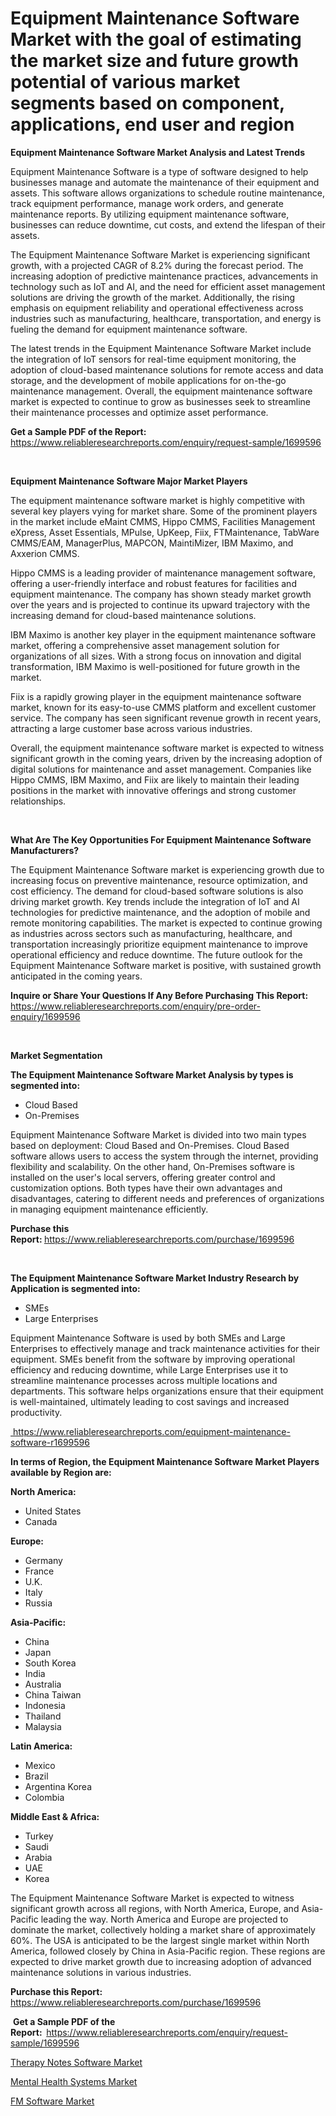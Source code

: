<p><h1>Equipment Maintenance Software Market with the goal of estimating the market size and future growth potential of various market segments based on component, applications, end user and region</h1></p><p><strong>Equipment Maintenance Software Market Analysis and Latest Trends</strong></p>
<p><p>Equipment Maintenance Software is a type of software designed to help businesses manage and automate the maintenance of their equipment and assets. This software allows organizations to schedule routine maintenance, track equipment performance, manage work orders, and generate maintenance reports. By utilizing equipment maintenance software, businesses can reduce downtime, cut costs, and extend the lifespan of their assets.</p><p>The Equipment Maintenance Software Market is experiencing significant growth, with a projected CAGR of 8.2% during the forecast period. The increasing adoption of predictive maintenance practices, advancements in technology such as IoT and AI, and the need for efficient asset management solutions are driving the growth of the market. Additionally, the rising emphasis on equipment reliability and operational effectiveness across industries such as manufacturing, healthcare, transportation, and energy is fueling the demand for equipment maintenance software.</p><p>The latest trends in the Equipment Maintenance Software Market include the integration of IoT sensors for real-time equipment monitoring, the adoption of cloud-based maintenance solutions for remote access and data storage, and the development of mobile applications for on-the-go maintenance management. Overall, the equipment maintenance software market is expected to continue to grow as businesses seek to streamline their maintenance processes and optimize asset performance.</p></p>
<p><strong>Get a Sample PDF of the Report:&nbsp;</strong> <a href="https://www.reliableresearchreports.com/enquiry/request-sample/1699596">https://www.reliableresearchreports.com/enquiry/request-sample/1699596</a></p>
<p>&nbsp;</p>
<p><strong>Equipment Maintenance Software Major Market Players</strong></p>
<p><p>The equipment maintenance software market is highly competitive with several key players vying for market share. Some of the prominent players in the market include eMaint CMMS, Hippo CMMS, Facilities Management eXpress, Asset Essentials, MPulse, UpKeep, Fiix, FTMaintenance, TabWare CMMS/EAM, ManagerPlus, MAPCON, MaintiMizer, IBM Maximo, and Axxerion CMMS.</p><p>Hippo CMMS is a leading provider of maintenance management software, offering a user-friendly interface and robust features for facilities and equipment maintenance. The company has shown steady market growth over the years and is projected to continue its upward trajectory with the increasing demand for cloud-based maintenance solutions.</p><p>IBM Maximo is another key player in the equipment maintenance software market, offering a comprehensive asset management solution for organizations of all sizes. With a strong focus on innovation and digital transformation, IBM Maximo is well-positioned for future growth in the market.</p><p>Fiix is a rapidly growing player in the equipment maintenance software market, known for its easy-to-use CMMS platform and excellent customer service. The company has seen significant revenue growth in recent years, attracting a large customer base across various industries.</p><p>Overall, the equipment maintenance software market is expected to witness significant growth in the coming years, driven by the increasing adoption of digital solutions for maintenance and asset management. Companies like Hippo CMMS, IBM Maximo, and Fiix are likely to maintain their leading positions in the market with innovative offerings and strong customer relationships.</p></p>
<p>&nbsp;</p>
<p><strong>What Are The Key Opportunities For Equipment Maintenance Software Manufacturers?</strong></p>
<p><p>The Equipment Maintenance Software market is experiencing growth due to increasing focus on preventive maintenance, resource optimization, and cost efficiency. The demand for cloud-based software solutions is also driving market growth. Key trends include the integration of IoT and AI technologies for predictive maintenance, and the adoption of mobile and remote monitoring capabilities. The market is expected to continue growing as industries across sectors such as manufacturing, healthcare, and transportation increasingly prioritize equipment maintenance to improve operational efficiency and reduce downtime. The future outlook for the Equipment Maintenance Software market is positive, with sustained growth anticipated in the coming years.</p></p>
<p><strong>Inquire or Share Your Questions If Any Before Purchasing This Report:</strong> <a href="https://www.reliableresearchreports.com/enquiry/pre-order-enquiry/1699596">https://www.reliableresearchreports.com/enquiry/pre-order-enquiry/1699596</a></p>
<p>&nbsp;</p>
<p><strong>Market Segmentation</strong></p>
<p><strong>The Equipment Maintenance Software Market Analysis by types is segmented into:</strong></p>
<p><ul><li>Cloud Based</li><li>On-Premises</li></ul></p>
<p><p>Equipment Maintenance Software Market is divided into two main types based on deployment: Cloud Based and On-Premises. Cloud Based software allows users to access the system through the internet, providing flexibility and scalability. On the other hand, On-Premises software is installed on the user's local servers, offering greater control and customization options. Both types have their own advantages and disadvantages, catering to different needs and preferences of organizations in managing equipment maintenance efficiently.</p></p>
<p><strong>Purchase this Report:&nbsp;</strong><a href="https://www.reliableresearchreports.com/purchase/1699596">https://www.reliableresearchreports.com/purchase/1699596</a></p>
<p>&nbsp;</p>
<p><strong>The Equipment Maintenance Software Market Industry Research by Application is segmented into:</strong></p>
<p><ul><li>SMEs</li><li>Large Enterprises</li></ul></p>
<p><p>Equipment Maintenance Software is used by both SMEs and Large Enterprises to effectively manage and track maintenance activities for their equipment. SMEs benefit from the software by improving operational efficiency and reducing downtime, while Large Enterprises use it to streamline maintenance processes across multiple locations and departments. This software helps organizations ensure that their equipment is well-maintained, ultimately leading to cost savings and increased productivity.</p></p>
<p><a href="https://www.reliableresearchreports.com/equipment-maintenance-software-r1699596">&nbsp;https://www.reliableresearchreports.com/equipment-maintenance-software-r1699596</a></p>
<p><strong>In terms of Region, the Equipment Maintenance Software Market Players available by Region are:</strong></p>
<p>
    <p> <strong> North America: </strong>
        <ul>
            <li>United States</li>
            <li>Canada</li>
        </ul>
        </p> 
    <p> <strong> Europe: </strong>
        <ul>
            <li>Germany</li>
            <li>France</li>
            <li>U.K.</li>
            <li>Italy</li>
            <li>Russia</li>
        </ul>
        </p> 
    <p> <strong> Asia-Pacific: </strong>
        <ul>
            <li>China</li>
            <li>Japan</li>
            <li>South Korea</li>
            <li>India</li>
            <li>Australia</li>
            <li>China Taiwan</li>
            <li>Indonesia</li>
            <li>Thailand</li>
            <li>Malaysia</li>
        </ul>
        </p> 
    <p> <strong> Latin America: </strong>
        <ul>
            <li>Mexico</li>
            <li>Brazil</li>
            <li>Argentina Korea</li>
            <li>Colombia</li>
        </ul>
        </p> 
    <p> <strong> Middle East & Africa: </strong>
        <ul>
            <li>Turkey</li>
            <li>Saudi</li>
            <li>Arabia</li>
            <li>UAE</li>
            <li>Korea</li>
        </ul>
    </p>
    </p>
<p><p>The Equipment Maintenance Software Market is expected to witness significant growth across all regions, with North America, Europe, and Asia-Pacific leading the way. North America and Europe are projected to dominate the market, collectively holding a market share of approximately 60%. The USA is anticipated to be the largest single market within North America, followed closely by China in Asia-Pacific region. These regions are expected to drive market growth due to increasing adoption of advanced maintenance solutions in various industries.</p></p>
<p><strong>Purchase this Report: </strong><a href="https://www.reliableresearchreports.com/purchase/1699596">https://www.reliableresearchreports.com/purchase/1699596</a></p>
<p>&nbsp;<strong>Get a Sample PDF of the Report:&nbsp;&nbsp;</strong><a href="https://www.reliableresearchreports.com/enquiry/request-sample/1699596">https://www.reliableresearchreports.com/enquiry/request-sample/1699596</a></p>
<p><strong></strong></p>
<p><p><a href="https://github.com/redneck06/Market-Research-Report-List-3/blob/main/therapy-notes-software-market.md">Therapy Notes Software Market</a></p><p><a href="https://github.com/nicoletavirag/Market-Research-Report-List-3/blob/main/mental-health-systems-market.md">Mental Health Systems Market</a></p><p><a href="https://github.com/mauripalmi/Market-Research-Report-List-3/blob/main/fm-software-market.md">FM Software Market</a></p></p>